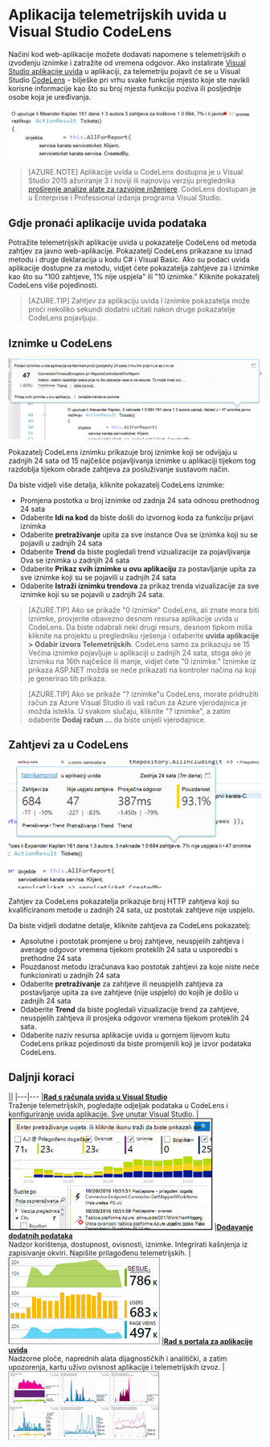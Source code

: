 <properties 
    pageTitle="Aplikacija telemetrijskih uvida u Visual Studio CodeLens | Microsoft Azure" 
    description="Brz pristup vaše aplikacije uvida zahtjev i iznimke telemetrijskih s CodeLens u Visual Studio." 
    services="application-insights" 
    documentationCenter=".net"
    authors="numberbycolors" 
    manager="douge"/>

<tags 
    ms.service="application-insights" 
    ms.workload="tbd" 
    ms.tgt_pltfrm="ibiza" 
    ms.devlang="na" 
    ms.topic="get-started-article" 
    ms.date="08/30/2016" 
    ms.author="daviste"/>
    
# <a name="application-insights-telemetry-in-visual-studio-codelens"></a>Aplikacija telemetrijskih uvida u Visual Studio CodeLens

Načini kod web-aplikacije možete dodavati napomene s telemetrijskih o izvođenju iznimke i zatražite od vremena odgovor. Ako instalirate [Visual Studio aplikacije uvida](app-insights-overview.md) u aplikaciji, za telemetriju pojavit će se u Visual Studio [CodeLens](https://msdn.microsoft.com/library/dn269218.aspx) - bilješke pri vrhu svake funkcije mjesto koje ste navikli korisne informacije kao što su broj mjesta funkciju poziva ili posljednje osobe koja je uređivanja.

![CodeLens](./media/app-insights-visual-studio-codelens/codelens-overview.png)

> [AZURE.NOTE] Aplikacije uvida u CodeLens dostupna je u Visual Studio 2015 ažuriranje 3 i noviji ili najnoviju verziju preglednika [proširenje analize alate za razvojne inženjere](https://visualstudiogallery.msdn.microsoft.com/82367b81-3f97-4de1-bbf1-eaf52ddc635a). CodeLens dostupan je u Enterprise i Professional izdanja programa Visual Studio.

## <a name="where-to-find-application-insights-data"></a>Gdje pronaći aplikacije uvida podataka

Potražite telemetrijskih aplikacije uvida u pokazatelje CodeLens od metoda zahtjev za javno web-aplikacije. Pokazatelji CodeLens prikazane su iznad metodu i druge deklaracija u kodu C# i Visual Basic. Ako su podaci uvida aplikacije dostupne za metodu, vidjet ćete pokazatelja zahtjeve za i iznimke kao što su "100 zahtjeve, 1% nije uspjela" ili "10 iznimke." Kliknite pokazatelj CodeLens više pojedinosti. 

> [AZURE.TIP] Zahtjev za aplikaciju uvida i iznimke pokazatelja može proći nekoliko sekundi dodatni učitati nakon druge pokazatelje CodeLens pojavljuju.

## <a name="exceptions-in-codelens"></a>Iznimke u CodeLens

![TBD](./media/app-insights-visual-studio-codelens/codelens-exceptions.png)

Pokazatelj CodeLens iznimku prikazuje broj iznimke koji se odvijaju u zadnjih 24 sata od 15 najčešće pojavljivanja iznimke u aplikaciji tijekom tog razdoblja tijekom obrade zahtjeva za posluživanje sustavom način.

Da biste vidjeli više detalja, kliknite pokazatelj CodeLens iznimke:

* Promjena postotka u broj iznimke od zadnja 24 sata odnosu prethodnog 24 sata
* Odaberite **Idi na kod** da biste došli do izvornog koda za funkciju prijavi iznimka
* Odaberite **pretraživanje** upita za sve instance Ova se iznimka koji su se pojavili u zadnjih 24 sata
* Odaberite **Trend** da biste pogledali trend vizualizacije za pojavljivanja Ova se iznimka u zadnjih 24 sata
* Odaberite **Prikaz svih iznimke u ovu aplikaciju** za postavljanje upita za sve iznimke koji su se pojavili u zadnjih 24 sata
* Odaberite **Istraži iznimku trendova** za prikaz trenda vizualizacije za sve iznimke koji su se pojavili u zadnjih 24 sata. 

> [AZURE.TIP] Ako se prikaže "0 iznimke" CodeLens, ali znate mora biti iznimke, provjerite obavezno desnom resursa aplikacije uvida u CodeLens. Da biste odabrali neki drugi resurs, desnom tipkom miša kliknite na projektu u pregledniku rješenja i odaberite **uvida aplikacije > Odabir izvora Telemetrijskih**. CodeLens samo za prikazuju se 15 Većina iznimke pojavljuje u aplikaciji u zadnjih 24 sata, stoga ako je iznimku na 16th najčešće ili manje, vidjet ćete "0 iznimke." Iznimke iz prikaza ASP.NET možda se neće prikazati na kontroler načina na koji je generirao tih prikaza.

> [AZURE.TIP] Ako se prikaže "? iznimke"u CodeLens, morate pridružiti račun za Azure Visual Studio ili vaš račun za Azure vjerodajnica je možda istekla. U svakom slučaju, kliknite "? iznimke", a zatim odaberite **Dodaj račun …** da biste unijeli vjerodajnice.

## <a name="requests-in-codelens"></a>Zahtjevi za u CodeLens

![TBD](./media/app-insights-visual-studio-codelens/codelens-requests.png)

Zahtjev za CodeLens pokazatelja prikazuje broj HTTP zahtjeva koji su kvalificiranom metode u zadnjih 24 sata, uz postotak zahtjeve nije uspjelo.

Da biste vidjeli dodatne detalje, kliknite zahtjeva za CodeLens pokazatelj:

* Apsolutne i postotak promjene u broj zahtjeve, neuspjelih zahtjeva i average odgovor vremena tijekom proteklih 24 sata u usporedbi s prethodne 24 sata
* Pouzdanost metodu izračunava kao postotak zahtjevi za koje niste neće funkcionirati u zadnjih 24 sata
* Odaberite **pretraživanje** za zahtjeve ili neuspjelih zahtjeva za postavljanje upita za sve zahtjeve (nije uspjelo) do kojih je došlo u zadnjih 24 sata
* Odaberite **Trend** da biste pogledali vizualizacije trend za zahtjeve, neuspjelih zahtjeva ili prosjeka odgovor vremena tijekom proteklih 24 sata.
* Odaberite naziv resursa aplikacije uvida u gornjem lijevom kutu CodeLens prikaz pojedinosti da biste promijenili koji je izvor podataka CodeLens.

## <a name="next"></a>Daljnji koraci

||
|---|---
|**[Rad s računala uvida u Visual Studio](app-insights-visual-studio.md)**<br/>Traženje telemetrijskih, pogledajte odjeljak podataka u CodeLens i konfiguriranje uvida aplikacije. Sve unutar Visual Studio. |![Desnom tipkom miša kliknite projekt, a zatim odaberite uvida aplikacije pretraživanja](./media/app-insights-visual-studio-codelens/34.png)
|**[Dodavanje dodatnih podataka](app-insights-asp-net-more.md)**<br/>Nadzor korištenja, dostupnost, ovisnosti, iznimke. Integrirati kašnjenja iz zapisivanje okviri. Napišite prilagođenu telemetrijskih. | ![Visual studio](./media/app-insights-visual-studio-codelens/64.png)
|**[Rad s portala za aplikacije uvida](app-insights-dashboards.md)**<br/>Nadzorne ploče, naprednih alata dijagnostičkih i analitički, a zatim upozorenja, kartu uživo ovisnost aplikacije i telemetrijskih izvoz. |![Visual studio](./media/app-insights-visual-studio-codelens/62.png)
